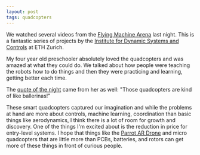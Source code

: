 ```yaml
---
layout: post
tags: quadcopters
---
```

We watched several videos from the [Flying Machine Arena](http://www.flyingmachinearena.org/) last night.  This is a fantastic series of projects by the [Institute for Dynamic Systems and Controls](http://www.idsc.ethz.ch/) at ETH Zurich.

My four year old preschooler absolutely loved the quadcopters and was amazed at what they could do. We talked about how people were teaching the robots how to do things and then they were practicing and learning, getting better each time.

The [quote of the night](https://twitter.com/mc/status/304761922010632192) came from her as well: "Those quadcopters are kind of like ballerinas!"

These smart quadcopters captured our imagination and while the problems at hand are more about controls, machine learning, coordination than basic things like aerodynamics, I think there is a lot of room for growth and discovery. One of the things I'm excited about is the reduction in price for entry-level systems.  I hope that things like the [Parrot AR Drone](http://ardrone2.parrot.com/) and micro quadcopters that are little more than PCBs, batteries, and rotors can get more of these things in front of curious people.
